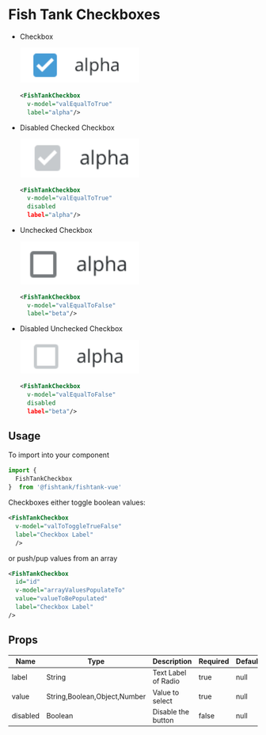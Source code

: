 # Fish Tank Checkboxes

  - Checkbox

    <img src="../../assets/ft-checkbox.png" width="50%" alt="Fish Tank Checkbox">
    
    ```xml
    <FishTankCheckbox 
      v-model="valEqualToTrue"
      label="alpha"/>
    ```

  - Disabled Checked Checkbox

    <img src="../../assets/ft-checkbox-disabled.png" width="50%" alt="Fish Tank Checkbox">
    
    ```xml
    <FishTankCheckbox 
      v-model="valEqualToTrue"
      disabled
      label="alpha"/>
    ```
 
  - Unchecked Checkbox

    <img src="../../assets/ft-checkbox-unselected.png" width="50%" alt="Fish Tank Checkbox">
    
    ```xml
    <FishTankCheckbox 
      v-model="valEqualToFalse"
      label="beta"/>
    ```

  - Disabled Unchecked Checkbox

    <img src="../../assets/ft-checkbox-unselected-disabled.png" width="50%" alt="Fish Tank Checkbox">
    
    ```xml
    <FishTankCheckbox 
      v-model="valEqualToFalse"
      disabled
      label="beta"/>
    ```

## Usage

To import into your component

```js
import { 
  FishTankCheckbox 
}  from '@fishtank/fishtank-vue'
```

Checkboxes either toggle boolean values:

```xml
<FishTankCheckbox 
  v-model="valToToggleTrueFalse"
  label="Checkbox Label"
  />
```

or push/pup values from an array

```xml
<FishTankCheckbox 
  id="id"
  v-model="arrayValuesPopulateTo"
  value="valueToBePopulated"
  label="Checkbox Label"
/>
```
## Props

<table>
  <thead>
    <th>Name</th>
    <th>Type</th>
    <th>Description</th>
    <th>Required</th>
    <th>Default</th>
  </thead>
  <tr>
    <td>label</td>
    <td>String</td>
    <td>Text Label of Radio</td>
    <td>true</td>
    <td>null</td>
  </tr>
  <tr>
    <td>value</td>
    <td>String,Boolean,Object,Number</td>
    <td>Value to select</td>
    <td>true</td>
    <td>null</td>
  </tr>
  <tr>
    <td>disabled</td>
    <td>Boolean</td>
    <td>Disable the button</td>
    <td>false</td>
    <td>null</td>
  </tr>
</table>
